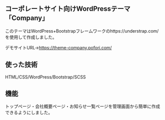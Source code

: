## コーポレートサイト向けWordPressテーマ「Company」
このテーマはWordPress+Bootstrapフレームワークのhttps://understrap.com/を使用して作成しました。

デモサイトURL→https://theme-company.pofori.com/

## 使った技術
HTML/CSS/WordPress/Bootstrap/SCSS

## 機能
トップページ・会社概要ページ・お知らせ一覧ページを管理画面から簡単に作成できるようにしました。